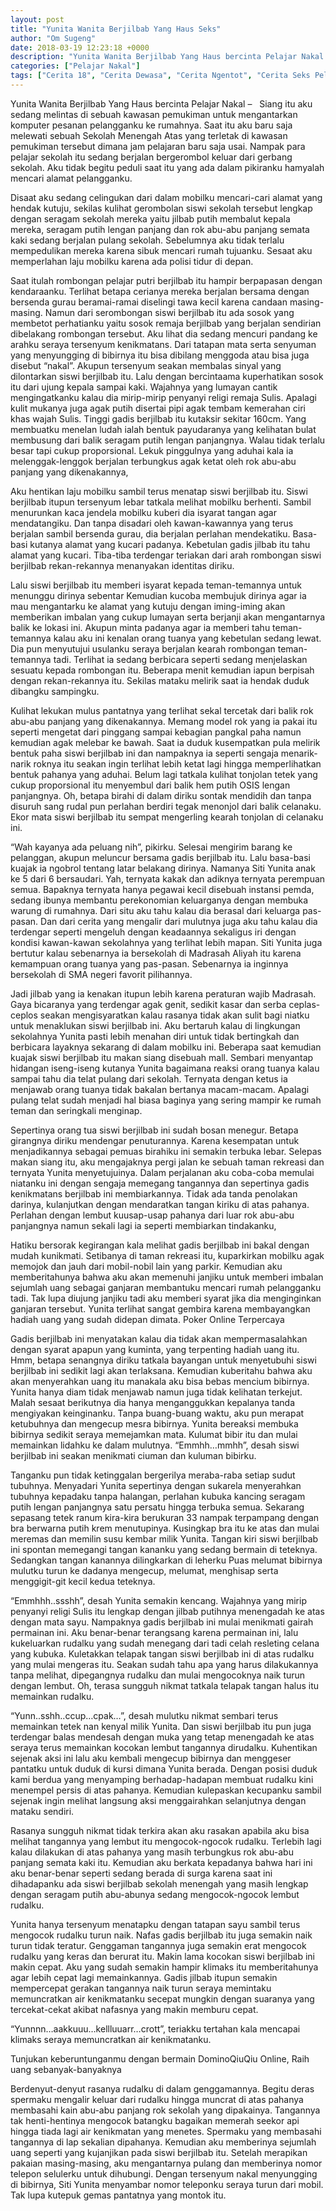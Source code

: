 ```yaml
---
layout: post
title: "Yunita Wanita Berjilbab Yang Haus Seks"
author: "Om Sugeng"
date: 2018-03-19 12:23:18 +0000
description: "Yunita Wanita Berjilbab Yang Haus bercinta Pelajar Nakal &#8211;\u00a0 \u00a0Siang itu aku sedang melintas di sebuah kawasan pemukiman untuk mengantarkan komputer pesanan pelangganku ke rumahnya. Saat itu aku b..."
categories: ["Pelajar Nakal"]
tags: ["Cerita 18", "Cerita Dewasa", "Cerita Ngentot", "Cerita Seks Pelajar", "Kumpulan Cerita Dewasa"]
---
```


Yunita Wanita Berjilbab Yang Haus bercinta
Pelajar Nakal &#8211;   Siang itu aku sedang melintas di sebuah kawasan pemukiman untuk mengantarkan komputer pesanan pelangganku ke rumahnya. Saat itu aku baru saja melewati sebuah Sekolah Menengah Atas yang terletak di kawasan pemukiman tersebut dimana jam pelajaran baru saja usai. Nampak para pelajar sekolah itu sedang berjalan bergerombol keluar dari gerbang sekolah. Aku tidak begitu peduli saat itu yang ada dalam pikiranku hamyalah mencari alamat pelangganku.

Disaat aku sedang celingukan dari dalam mobilku mencari-cari alamat yang hendak kutuju, sekilas kulihat gerombolan siswi sekolah tersebut lengkap dengan seragam sekolah mereka yaitu jilbab putih membalut kepala mereka, seragam putih lengan panjang dan rok abu-abu panjang semata kaki sedang berjalan pulang sekolah. Sebelumnya aku tidak terlalu mempedulikan mereka karena sibuk mencari rumah tujuanku. Sesaat aku memperlahan laju mobilku karena ada polisi tidur di depan.

Saat itulah rombongan pelajar putri berjilbab itu hampir berpapasan dengan kendaraanku. Terlihat betapa cerianya mereka berjalan bersama dengan bersenda gurau beramai-ramai diselingi tawa kecil karena candaan masing-masing. Namun dari serombongan siswi berjilbab itu ada sosok yang membetot perhatianku yaitu sosok remaja berjilbab yang berjalan sendirian dibelakang rombongan tersebut. Aku lihat dia sedang mencuri pandang ke arahku seraya tersenyum kenikmatans.
Dari tatapan mata serta senyuman yang menyungging di bibirnya itu bisa dibilang menggoda atau bisa juga disebut “nakal”. Akupun tersenyum seakan membalas sinyal yang dilontarkan siswi berjilbab itu. Lalu dengan bercintaama kuperhatikan sosok itu dari ujung kepala sampai kaki. Wajahnya yang lumayan cantik mengingatkanku kalau dia mirip-mirip penyanyi religi remaja Sulis. Apalagi kulit mukanya juga agak putih disertai pipi agak tembam kemerahan ciri khas wajah Sulis. Tinggi gadis berjilbab itu kutaksir sekitar 160cm. Yang membuatku menelan ludah ialah bentuk payudaranya yang kelihatan bulat membusung dari balik seragam putih lengan panjangnya. Walau tidak terlalu besar tapi cukup proporsional. Lekuk pinggulnya yang aduhai kala ia melenggak-lenggok berjalan terbungkus agak ketat oleh rok abu-abu panjang yang dikenakannya,

Aku hentikan laju mobilku sambil terus menatap siswi berjilbab itu. Siswi berjilbab itupun tersenyum lebar tatkala melihat mobilku berhenti. Sambil menurunkan kaca jendela mobilku kuberi dia isyarat tangan agar mendatangiku. Dan tanpa disadari oleh kawan-kawannya yang terus berjalan sambil bersenda gurau, dia berjalan perlahan mendekatiku. Basa-basi kutanya alamat yang kucari padanya. Kebetulan gadis jilbab itu tahu alamat yang kucari. Tiba-tiba terdengar teriakan dari arah rombongan siswi berjilbab rekan-rekannya menanyakan identitas diriku.

Lalu siswi berjilbab itu memberi isyarat kepada teman-temannya untuk menunggu dirinya sebentar Kemudian kucoba membujuk dirinya agar ia mau mengantarku ke alamat yang kutuju dengan iming-iming akan memberikan imbalan yang cukup lumayan serta berjanji akan mengantarnya balik ke lokasi ini. Akupun minta padanya agar ia memberi tahu teman-temannya kalau aku ini kenalan orang tuanya yang kebetulan sedang lewat. Dia pun menyutujui usulanku seraya berjalan kearah rombongan teman-temannya tadi. Terlihat ia sedang berbicara seperti sedang menjelaskan sesuatu kepada rombongan itu. Beberapa menit kemudian iapun berpisah dengan rekan-rekannya itu. Sekilas mataku melirik saat ia hendak duduk dibangku sampingku.

Kulihat lekukan mulus pantatnya yang terlihat sekal tercetak dari balik rok abu-abu panjang yang dikenakannya. Memang model rok yang ia pakai itu seperti mengetat dari pinggang sampai kebagian pangkal paha namun kemudian agak melebar ke bawah. Saat ia duduk kusempatkan pula melirik bentuk paha siswi berjilbab ini dan nampaknya ia seperti sengaja menarik-narik roknya itu seakan ingin terlihat lebih ketat lagi hingga memperlihatkan bentuk pahanya yang aduhai. Belum lagi tatkala kulihat tonjolan tetek yang cukup proporsional itu menyembul dari balik hem putih OSIS lengan panjangnya.
Oh, betapa birahi di dalam diriku sontak mendidih dan tanpa disuruh sang rudal pun perlahan berdiri tegak menonjol dari balik celanaku. Ekor mata siswi berjilbab itu sempat mengerling kearah tonjolan di celanaku ini.

“Wah kayanya ada peluang nih”, pikirku.
Selesai mengirim barang ke pelanggan, akupun meluncur bersama gadis berjilbab itu. Lalu basa-basi kuajak ia ngobrol tentang latar belakang dirinya. Namanya Siti Yunita anak ke 5 dari 6 bersaudari. Yah, ternyata kakak dan adiknya ternyata perempuan semua. Bapaknya ternyata hanya pegawai kecil disebuah instansi pemda, sedang ibunya membantu perekonomian keluarganya dengan membuka warung di rumahnya. Dari situ aku tahu kalau dia berasal dari keluarga pas-pasan.
Dan dari cerita yang mengalir dari mulutnya juga aku tahu kalau dia terdengar seperti mengeluh dengan keadaannya sekaligus iri dengan kondisi kawan-kawan sekolahnya yang terlihat lebih mapan. Siti Yunita juga bertutur kalau sebenarnya ia bersekolah di Madrasah Aliyah itu karena kemampuan orang tuanya yang pas-pasan. Sebenarnya ia inginnya bersekolah di SMA negeri favorit pilihannya.

Jadi jilbab yang ia kenakan itupun lebih karena peraturan wajib Madrasah. Gaya bicaranya yang terdengar agak genit, sedikit kasar dan serba ceplas-ceplos seakan mengisyaratkan kalau rasanya tidak akan sulit bagi niatku untuk menaklukan siswi berjilbab ini.
Aku bertaruh kalau di lingkungan sekolahnya Yunita pasti lebih menahan diri untuk tidak bertingkah dan berbicara layaknya sekarang di dalam mobilku ini. Beberapa saat kemudian kuajak siswi berjilbab itu makan siang disebuah mall. Sembari menyantap hidangan iseng-iseng kutanya Yunita bagaimana reaksi orang tuanya kalau sampai tahu dia telat pulang dari sekolah. Ternyata dengan ketus ia menjawab orang tuanya tidak bakalan bertanya macam-macam. Apalagi pulang telat sudah menjadi hal biasa baginya yang sering mampir ke rumah teman dan seringkali menginap.

Sepertinya orang tua siswi berjilbab ini sudah bosan menegur. Betapa girangnya diriku mendengar penuturannya. Karena kesempatan untuk menjadikannya sebagai pemuas birahiku ini semakin terbuka lebar. Selepas makan siang itu, aku mengajaknya pergi jalan ke sebuah taman rekreasi dan ternyata Yunita menyetujuinya. Dalam perjalanan aku coba-coba memulai niatanku ini dengan sengaja memegang tangannya dan sepertinya gadis kenikmatans berjilbab ini membiarkannya. Tidak ada tanda penolakan darinya, kulanjutkan dengan mendaratkan tangan kiriku di atas pahanya. Perlahan dengan lembut kuusap-usap pahanya dari luar rok abu-abu panjangnya namun sekali lagi ia seperti membiarkan tindakanku,

Hatiku bersorak kegirangan kala melihat gadis berjilbab ini bakal dengan mudah kunikmati. Setibanya di taman rekreasi itu, kuparkirkan mobilku agak memojok dan jauh dari mobil-nobil lain yang parkir. Kemudian aku memberitahunya bahwa aku akan memenuhi janjiku untuk memberi imbalan sejumlah uang sebagai ganjaran membantuku mencari rumah pelangganku tadi. Tak lupa diujung janjiku tadi aku memberi syarat jika dia menginginkan ganjaran tersebut. Yunita terlihat sangat gembira karena membayangkan hadiah uang yang sudah didepan dimata. Poker Online Terpercaya

Gadis berjilbab ini menyatakan kalau dia tidak akan mempermasalahkan dengan syarat apapun yang kuminta, yang terpenting hadiah uang itu. Hmm, betapa senangnya diriku tatkala bayangan untuk menyetubuhi siswi berjilbab ini sedikit lagi akan terlaksana. Kemudian kuberitahu bahwa aku akan menyerahkan uang itu manakala aku bisa bebas mencium bibirnya. Yunita hanya diam tidak menjawab namun juga tidak kelihatan terkejut. Malah sesaat berikutnya dia hanya menganggukkan kepalanya tanda mengiyakan keinginanku.
Tanpa buang-buang waktu, aku pun merapat ketubuhnya dan mengecup mesra bibirnya. Yunita bereaksi membuka bibirnya sedikit seraya memejamkan mata. Kulumat bibir itu dan mulai memainkan lidahku ke dalam mulutnya.
“Emmhh…mmhh”, desah siswi berjilbab ini seakan menikmati ciuman dan kuluman bibirku.

Tanganku pun tidak ketinggalan bergerilya meraba-raba setiap sudut tubuhnya. Menyadari Yunita sepertinya dengan sukarela menyerahkan tubuhnya kepadaku tanpa halangan, perlahan kubuka kancing seragam putih lengan panjangnya satu persatu hingga terbuka semua. Sekarang sepasang tetek ranum kira-kira berukuran 33 nampak terpampang dengan bra berwarna putih krem menutupinya. Kusingkap bra itu ke atas dan mulai meremas dan memilin susu kembar milik Yunita. Tangan kiri siswi berjilbab ini spontan memegangi tangan kananku yang sedang bermain di teteknya.
Sedangkan tangan kanannya dilingkarkan di leherku Puas melumat bibirnya mulutku turun ke dadanya mengecup, melumat, menghisap serta menggigit-git kecil kedua teteknya.

“Emmhhh..ssshh”, desah Yunita semakin kencang.
Wajahnya yang mirip penyanyi religi Sulis itu lengkap dengan jilbab putihnya menengadah ke atas dengan mata sayu. Nampaknya gadis berjilbab ini mulai menikmati gairah permainan ini. Aku benar-benar terangsang karena permainan ini, lalu kukeluarkan rudalku yang sudah menegang dari tadi celah resleting celana yang kubuka. Kuletakkan telapak tangan siswi berjilbab ini di atas rudalku yang mulai mengeras itu. Seakan sudah tahu apa yang harus dilakukannya tanpa melihat, dipegangnya rudalku dan mulai mengocoknya naik turun dengan lembut. Oh, terasa sungguh nikmat tatkala telapak tangan halus itu memainkan rudalku.

“Yunn..sshh..ccup…cpak…”, desah mulutku nikmat sembari terus memainkan tetek nan kenyal milik Yunita.
Dan siswi berjilbab itu pun juga terdengar balas mendesah dengan muka yang tetap menengadah ke atas seraya terus memainkan kocokan lembut tangannya dirudalku. Kuhentikan sejenak aksi ini lalu aku kembali mengecup bibirnya dan menggeser pantatku untuk duduk di kursi dimana Yunita berada. Dengan posisi duduk kami berdua yang menyamping berhadap-hadapan membuat rudalku kini menempel persis di atas pahanya. Kemudian kulepaskan kecupanku sambil sejenak ingin melihat langsung aksi menggairahkan selanjutnya dengan mataku sendiri.

Rasanya sungguh nikmat tidak terkira akan aku rasakan apabila aku bisa melihat tangannya yang lembut itu mengocok-ngocok rudalku. Terlebih lagi kalau dilakukan di atas pahanya yang masih terbungkus rok abu-abu panjang semata kaki itu. Kemudian aku berkata kepadanya bahwa hari ini aku benar-benar seperti sedang berada di surga karena saat ini dihadapanku ada siswi berjilbab sekolah menengah yang masih lengkap dengan seragam putih abu-abunya sedang mengocok-ngocok lembut rudalku.

Yunita hanya tersenyum menatapku dengan tatapan sayu sambil terus mengocok rudalku turun naik. Nafas gadis berjilbab itu juga semakin naik turun tidak teratur. Genggaman tangannya juga semakin erat mengocok rudalku yang keras dan berurat itu. Makin lama kocokan siswi berjilbab ini makin cepat. Aku yang sudah semakin hampir klimaks itu memberitahunya agar lebih cepat lagi memainkannya. Gadis jilbab itupun semakin mempercepat gerakan tangannya naik turun seraya memintaku memuncratkan air kenikmatanku secepat mungkin dengan suaranya yang tercekat-cekat akibat nafasnya yang makin memburu cepat.

“Yunnnn…aakkuuu…kellluuarr…crott”, teriakku tertahan kala mencapai klimaks seraya memuncratkan air kenikmatanku.

Tunjukan keberuntunganmu dengan bermain DominoQiuQiu Online, Raih uang sebanyak-banyaknya

Berdenyut-denyut rasanya rudalku di dalam genggamannya. Begitu deras spermaku mengalir keluar dari rudalku hingga muncrat di atas pahanya membasahi kain abu-abu panjang rok sekolah yang dipakainya. Tangannya tak henti-hentinya mengocok batangku bagaikan memerah seekor api hingga tiada lagi air kenikmatan yang menetes. Spermaku yang membasahi tangannya di lap sekalian dipahanya.
Kemudian aku memberinya sejumlah uang seperti yang kujanjikan pada siswi berjilbab itu. Setelah merapikan pakaian masing-masing, aku mengantarnya pulang dan memberinya nomor telepon selulerku untuk dihubungi. Dengan tersenyum nakal menyungging di bibirnya, Siti Yunita menyambar nomor teleponku seraya turun dari mobil. Tak lupa kutepuk gemas pantatnya yang montok itu.